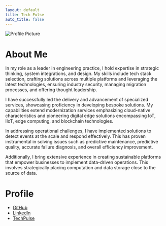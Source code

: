 ```yaml
---
layout: default
title: Tech Pulse
auto_title: false
---
```


![Profile Picture](https://github.com/kranthiB/tech-pulse/assets/20100300/9a736590-5588-4b5b-813c-7e25c031942e) 

# About Me
In my role as a leader in engineering practice, I hold expertise in strategic thinking, system integrations, and design. My skills include tech stack selection, crafting solutions across multiple platforms and leveraging the latest technologies, ensuring industry security, managing migration processes, and offering thought leadership.

I have successfully led the delivery and advancement of specialized services, showcasing proficiency in developing bespoke solutions. My capabilities extend modernization services emphasizing cloud-native characteristics and pioneering digital edge solutions encompassing IoT, IIoT, edge computing, and blockchain technologies.

In addressing operational challenges, I have implemented solutions to detect events at the scale and respond effectively. This has proven instrumental in solving issues such as predictive maintenance, predictive quality, accurate failure diagnosis, and overall efficiency improvement.

Additionally, I bring extensive experience in creating sustainable platforms that empower businesses to implement data-driven operations. This involves strategically placing computation and data storage close to the source of data.

# Profile
- [GitHub](https://github.com/kranthiB)
- [LinkedIn](https://www.linkedin.com/in/kranthi-kumar-bitra/)
- [TechPulse](https://kranthib.github.io/tech-pulse)

